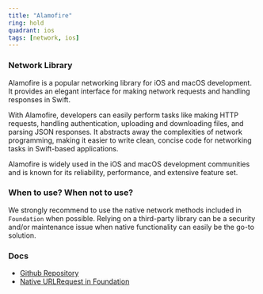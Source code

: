 ```yaml
---
title: "Alamofire"
ring: hold
quadrant: ios
tags: [network, ios]
---
```


### Network Library

Alamofire is a popular networking library for iOS and macOS development. It provides an elegant interface for making network requests and handling responses in Swift.

With Alamofire, developers can easily perform tasks like making HTTP requests, handling authentication, uploading and downloading files, and parsing JSON responses. It abstracts away the complexities of network programming, making it easier to write clean, concise code for networking tasks in Swift-based applications.

Alamofire is widely used in the iOS and macOS development communities and is known for its reliability, performance, and extensive feature set.

### When to use? When not to use?

We strongly recommend to use the native network methods included in `Foundation` when possible. Relying on a third-party library can be a security and/or maintenance issue when native functionality can easily be the go-to solution.

### Docs

- [Github Repository](https://github.com/Alamofire/Alamofire)
- [Native URLRequest in Foundation](https://developer.apple.com/documentation/foundation/urlrequest)

